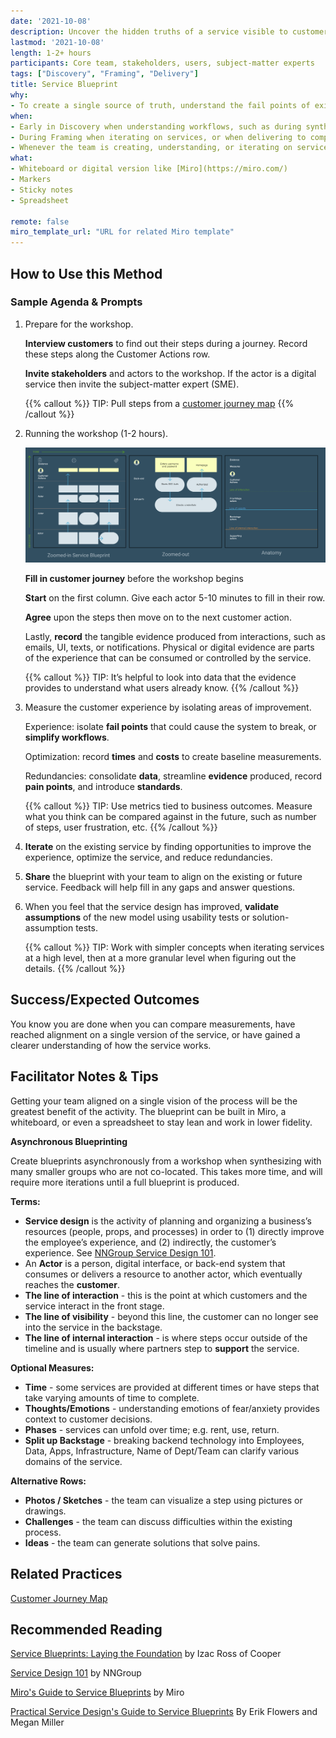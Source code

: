 ```yaml
---
date: '2021-10-08'
description: Uncover the hidden truths of a service visible to customers to improve consistency, profitability and impact.
lastmod: '2021-10-08'
length: 1-2+ hours
participants: Core team, stakeholders, users, subject-matter experts
tags: ["Discovery", "Framing", "Delivery"]
title: Service Blueprint
why:
- To create a single source of truth, understand the fail points of existing services, or iterate on services at a high-level.
when:
- Early in Discovery when understanding workflows, such as during synthesis to record insights.
- During Framing when iterating on services, or when delivering to compare and contrast old and new service models.
- Whenever the team is creating, understanding, or iterating on services.
what:
- Whiteboard or digital version like [Miro](https://miro.com/)
- Markers
- Sticky notes
- Spreadsheet

remote: false
miro_template_url: "URL for related Miro template"
---
```


## How to Use this Method

### Sample Agenda & Prompts

1. Prepare for the workshop.

   **Interview customers** to find out their steps during a journey. Record these steps along the Customer Actions row.
   
   **Invite stakeholders** and actors to the workshop. If the actor is a digital service then invite the subject-matter expert (SME).

   {{% callout %}}
   TIP: Pull steps from a [customer journey map](/practices/journey-map)
   {{% /callout %}}

2. Running the workshop (1-2 hours).

   ![Service Blueprint Example](images/image1.png)

   **Fill in customer journey** before the workshop begins
   
   **Start** on the first column. Give each actor 5-10 minutes to fill in their row.

   **Agree** upon the steps then move on to the next customer action.

   Lastly, **record** the tangible evidence produced from interactions, such as emails, UI, texts, or notifications. Physical or digital evidence are parts of the experience that can be consumed or controlled by the service.

   {{% callout %}}
   TIP: It’s helpful to look into data that the evidence provides to understand what users already know.
   {{% /callout %}}

4. Measure the customer experience by isolating areas of improvement.

   Experience: isolate **fail points** that could cause the system to break, or **simplify workflows**.

   Optimization: record **times** and **costs** to create baseline measurements.

   Redundancies: consolidate **data**, streamline **evidence** produced, record **pain points**, and introduce **standards**.

   {{% callout %}}
   TIP: Use metrics tied to business outcomes. Measure what you think can be compared against in the future, such as number of steps, user frustration, etc.
   {{% /callout %}}

5. **Iterate** on the existing service by finding opportunities to improve the experience, optimize the service, and reduce redundancies.

6. **Share** the blueprint with your team to align on the existing or future service. Feedback will help fill in any gaps and answer questions.

7. When you feel that the service design has improved, **validate assumptions** of the new model using usability tests or solution-assumption tests.

   {{% callout %}}
   TIP: Work with simpler concepts when iterating services at a high level, then at a more granular level when figuring out the details.
   {{% /callout %}}

## Success/Expected Outcomes
You know you are done when you can compare measurements, have reached alignment on a single version of the service, or have gained a clearer understanding of how the service works.

## Facilitator Notes & Tips
Getting your team aligned on a single vision of the process will be the greatest benefit of the activity. The blueprint can be built in Miro, a whiteboard, or even a spreadsheet to stay lean and work in lower fidelity.

**Asynchronous Blueprinting**

Create blueprints asynchronously from a workshop when synthesizing with many smaller groups who are not co-located. This takes more time, and will require more iterations until a full blueprint is produced.

**Terms:**
- **Service design** is the activity of planning and organizing a business’s resources (people, props, and processes) in order to (1) directly improve the employee’s experience, and (2) indirectly, the customer’s experience. See [NNGroup Service Design 101](https://www.nngroup.com/articles/service-design-101/).
- An **Actor** is a person, digital interface, or back-end system that consumes or delivers a resource to another actor, which eventually reaches the **customer**.
- **The line of interaction** - this is the point at which customers and the service interact in the front stage.
- **The line of visibility** - beyond this line, the customer can no longer see into the service in the backstage.
- **The line of internal interaction** - is where steps occur outside of the timeline and is usually where partners step to **support** the service.

**Optional Measures:**
- **Time** - some services are provided at different times or have steps that take varying amounts of time to complete.
- **Thoughts/Emotions** - understanding emotions of fear/anxiety provides context to customer decisions.
- **Phases** - services can unfold over time; e.g. rent, use, return.
- **Split up Backstage** - breaking backend technology into Employees, Data, Apps, Infrastructure, Name of Dept/Team can clarify various domains of the service.

**Alternative Rows:**
- **Photos / Sketches** - the team can visualize a step using pictures or drawings.
- **Challenges** - the team can discuss difficulties within the existing process.    
- **Ideas** - the team can generate solutions that solve pains.

## Related Practices
[Customer Journey Map](/practices/journey-map)

## Recommended Reading
[Service Blueprints: Laying the Foundation](https://www.izacross.com/thoughts/blueprintfoundations) by Izac Ross of Cooper

[Service Design 101](https://www.nngroup.com/articles/service-design-101/) by NNGroup

[Miro's Guide to Service Blueprints](https://miro.com/guides/service-blueprints/) by Miro

[Practical Service Design's Guide to Service Blueprints](http://www.practicalservicedesign.com/the-guide) By Erik Flowers and Megan Miller

